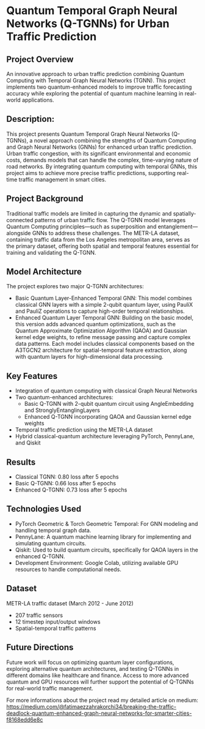 # Quantum Temporal Graph Neural Networks (Q-TGNNs) for Urban Traffic Prediction

## Project Overview
An innovative approach to urban traffic prediction combining Quantum Computing with Temporal Graph Neural Networks (TGNN). This project implements two quantum-enhanced models to improve traffic forecasting accuracy while exploring the potential of quantum machine learning in real-world applications.

## Description:
This project presents Quantum Temporal Graph Neural Networks (Q-TGNNs), a novel approach combining the strengths of Quantum Computing and Graph Neural Networks (GNNs) for enhanced urban traffic prediction. Urban traffic congestion, with its significant environmental and economic costs, demands models that can handle the complex, time-varying nature of road networks. By integrating quantum computing with temporal GNNs, this project aims to achieve more precise traffic predictions, supporting real-time traffic management in smart cities.

## Project Background
Traditional traffic models are limited in capturing the dynamic and spatially-connected patterns of urban traffic flow. The Q-TGNN model leverages Quantum Computing principles—such as superposition and entanglement—alongside GNNs to address these challenges. The METR-LA dataset, containing traffic data from the Los Angeles metropolitan area, serves as the primary dataset, offering both spatial and temporal features essential for training and validating the Q-TGNN.

## Model Architecture
The project explores two major Q-TGNN architectures:
- Basic Quantum Layer-Enhanced Temporal GNN: This model combines classical GNN layers with a simple 2-qubit quantum layer, using PauliX and PauliZ operations to capture high-order temporal relationships.
- Enhanced Quantum Layer Temporal GNN: Building on the basic model, this version adds advanced quantum optimizations, such as the Quantum Approximate Optimization Algorithm (QAOA) and Gaussian kernel edge weights, to refine message passing and capture complex data patterns.
Each model includes classical components based on the A3TGCN2 architecture for spatial-temporal feature extraction, along with quantum layers for high-dimensional data processing.

## Key Features
- Integration of quantum computing with classical Graph Neural Networks
- Two quantum-enhanced architectures:
  - Basic Q-TGNN with 2-qubit quantum circuit using AngleEmbedding and StronglyEntanglingLayers
  - Enhanced Q-TGNN incorporating QAOA and Gaussian kernel edge weights
- Temporal traffic prediction using the METR-LA dataset
- Hybrid classical-quantum architecture leveraging PyTorch, PennyLane, and Qiskit

## Results
- Classical TGNN: 0.80 loss after 5 epochs
- Basic Q-TGNN: 0.66 loss after 5 epochs
- Enhanced Q-TGNN: 0.73 loss after 5 epochs

## Technologies Used
- PyTorch Geometric & Torch Geometric Temporal: For GNN modeling and handling temporal graph data.
- PennyLane: A quantum machine learning library for implementing and simulating quantum circuits.
- Qiskit: Used to build quantum circuits, specifically for QAOA layers in the enhanced Q-TGNN.
- Development Environment: Google Colab, utilizing available GPU resources to handle computational needs.

## Dataset
METR-LA traffic dataset (March 2012 - June 2012)
- 207 traffic sensors
- 12 timestep input/output windows
- Spatial-temporal traffic patterns

## Future Directions
Future work will focus on optimizing quantum layer configurations, exploring alternative quantum architectures, and testing Q-TGNNs in different domains like healthcare and finance. Access to more advanced quantum and GPU resources will further support the potential of Q-TGNNs for real-world traffic management.

For more informations about the project read my detailed article on medium: https://medium.com/@fatimaezzahrakorchi34/breaking-the-traffic-deadlock-quantum-enhanced-graph-neural-networks-for-smarter-cities-f8168edd6e8c
